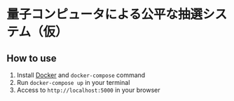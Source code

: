 量子コンピュータによる公平な抽選システム（仮）
=========================================

## How to use

1. Install [Docker](https://www.docker.com) and `docker-compose` command
2. Run `docker-compose up` in your terminal
3. Access to `http://localhost:5000` in your browser
